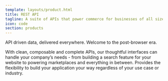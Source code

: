 ```yaml
---
template: layouts/product.html
title: REST API
tagline: A suite of APIs that power commerce for businesses of all sizes
icon: code
section: products
---
```


API driven data, delivered everywhere. Welcome to the post-browser era.

With clean, composable and complete APIs, our thoughtful interfaces can handle your company’s needs - from building a search feature for your website to powering marketplaces and everything in between. Provides the flexibility to build your application your way regardless of your use case or industry.
